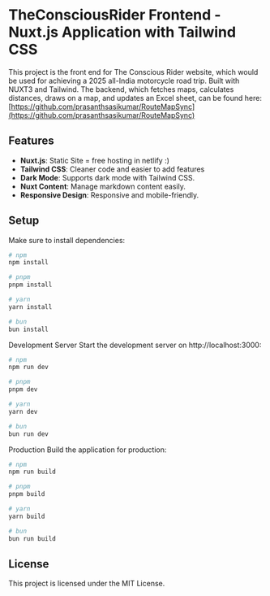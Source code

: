 # TheConsciousRider Frontend - Nuxt.js Application with Tailwind CSS

This project is the front end for The Conscious Rider website, which would be used for achieving a 2025 all-India motorcycle road trip. Built with NUXT3 and Tailwind.
The backend, which fetches maps, calculates distances, draws on a map, and updates an Excel sheet, can be found here: 
[https://github.com/prasanthsasikumar/RouteMapSync](https://github.com/prasanthsasikumar/RouteMapSync)
## Features

- **Nuxt.js**: Static Site = free hosting in netlify :)
- **Tailwind CSS**: Cleaner code and easier to add features
- **Dark Mode**: Supports dark mode with Tailwind CSS.
- **Nuxt Content**: Manage markdown content easily.
- **Responsive Design**: Responsive and mobile-friendly.


## Setup

Make sure to install dependencies:

```bash
# npm
npm install

# pnpm
pnpm install

# yarn
yarn install

# bun
bun install
```
Development Server
Start the development server on http://localhost:3000:

```bash
# npm
npm run dev

# pnpm
pnpm dev

# yarn
yarn dev

# bun
bun run dev
```

Production
Build the application for production:
```bash
# npm
npm run build

# pnpm
pnpm build

# yarn
yarn build

# bun
bun run build
```

## License
This project is licensed under the MIT License.

